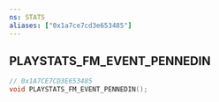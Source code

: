 ```yaml
---
ns: STATS
aliases: ["0x1a7ce7cd3e653485"]
---
```

## PLAYSTATS_FM_EVENT_PENNEDIN

```c
// 0x1A7CE7CD3E653485
void PLAYSTATS_FM_EVENT_PENNEDIN();
```
